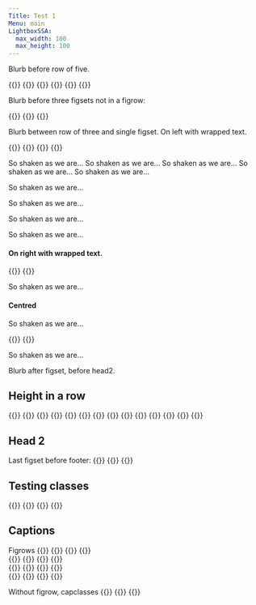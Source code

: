 ```yaml
---
Title: Test 1
Menu: main
LightboxSSA:
  max_width: 100
  max_height: 100
---
```


Blurb before row of five.

{{<figrow gallery=test1 justify=center size=thumbnail caption="words on more than one line maybe" debug=true maxwidth=4000 url=self >}}
  {{<figset name="big image with spaces.jpg" size=small >}}
  {{<figset name="img20220824_105444_DRO-800.jpg" caption="trees & flowers" size=small >}}
  {{<figset name="alhambra.png" caption="La Alhambra" size=small >}}
  {{<figset name="img20220826_105417_DRO-800.jpg" size=small >}}
{{</figrow>}}  

Blurb before three figsets not in a figrow:

{{<figset name="big image with spaces.jpg" debug=false size=small url=self selfsize=750 caption="url=self750" position=l >}}
{{<figset name="img20220824_105444_DRO-800.jpg" debug=false size=small height=100 caption="height=100" lightbox=true position=c >}}
{{<figset name="img20220826_105417_DRO-800.jpg" debug=false size=small height=200 url=self caption="url=self height=200" position=r clear=both >}}

Blurb between row of three and single figset. On left with wrapped text.

{{<figset debug=false name="image with spaces.jpg" >}}
{{<figset name="img20220826_105417_DRO-800.jpg" position=l size=small >}}
{{<figset name="img20220826_105417_DRO-800.jpg" position=l size=small >}}
  {{<figset name="notfound-800.jpg" xsize=small >}}

So shaken as we are...
So shaken as we are...
So shaken as we are...
So shaken as we are...
So shaken as we are...

So shaken as we are...

So shaken as we are...

So shaken as we are...

So shaken as we are...


#### On right with wrapped text.

{{<figset name="img20220826_105417_DRO-800.jpg" position=r size=small  >}}
{{<figset name="img20220826_105417_DRO-800.jpg" position=r size=small  >}}

So shaken as we are...

#### Centred

So shaken as we are...

{{<figset name="img20220826_105417_DRO-800.jpg" position=c size=small  >}}
{{<figset name="img20220826_105417_DRO-800.jpg" position=c size=small  >}}

So shaken as we are...

Blurb after figset, before head2.

## Height in a row

{{<figrow gallery=test2 justify=space-around height="120" align=start size=thumbnail caption="So shaken as we are, so wan with care..." >}}
{{<figset name="big image with spaces.jpg" size=small >}}
{{<figset name="img20220824_105444_DRO-800.jpg"  >}}
{{<figset debug=false name="image with spaces.jpg" >}}
{{<figset name="img20220826_105417_DRO-800.jpg" size=small >}}
{{<figset name="big image with spaces.jpg" size=small >}}
{{<figset name="img20220824_105444_DRO-800.jpg"  >}}
{{<figset name="image with spaces.jpg" >}}
{{<figset name="img20220826_105417_DRO-800.jpg" size=small >}}
{{<figset name="big image with spaces.jpg" size=small >}}
{{<figset name="img20220824_105444_DRO-800.jpg"  >}}
{{<figset name="image with spaces.jpg" >}}
{{<figset name="img20220826_105417_DRO-800.jpg" size=small >}}
{{</figrow>}}  


## Head 2

Last figset before footer:
{{<figrow gallery=test3 clear=false >}}
{{<figset name="img20220826_105417_DRO-800.jpg"  size=small >}}
{{</figrow>}}  

## Testing classes
{{<figrow gallery=test4 clear=false class="figset-test1" figsetclass="figset-test2" >}}
{{<figset name="img20220826_105417_DRO-800.jpg"  size=small >}}
{{<figset name="img20220826_105417_DRO-800.jpg"  size=small >}}
{{</figrow>}}  

## Captions

Figrows
{{<figrow justify=left caption="justify=left" capclass="figset-test1" >}}
{{<figset name="img20220826_105417_DRO-800.jpg"  size=small >}}
{{<figset name="img20220826_105417_DRO-800.jpg"  size=small caption="j=l capclass=2" capclass="figset-test2">}}
{{</figrow>}}  
{{<figrow justify=right caption="justify=right" >}}
{{<figset name="img20220826_105417_DRO-800.jpg"  size=small >}}
{{<figset name="img20220826_105417_DRO-800.jpg"  size=small >}}
{{</figrow>}}  
{{<figrow justify=centre caption="justify=centre" >}}
{{<figset name="img20220826_105417_DRO-800.jpg"  size=small >}}
{{<figset name="img20220826_105417_DRO-800.jpg"  size=small >}}
{{</figrow>}}  
{{<figrow justify=around caption="justify=around" >}}
{{<figset name="img20220826_105417_DRO-800.jpg"  size=small >}}
{{<figset name="img20220826_105417_DRO-800.jpg"  size=small >}}
{{</figrow>}}  

Without figrow, capclasses
{{<figset name="img20220826_105417_DRO-800.jpg"  size=small position=left caption="pos left" capclass="figset-test1" >}}
{{<figset name="img20220826_105417_DRO-800.jpg"  size=small position=centre caption="pos centre" >}}
{{<figset name="img20220826_105417_DRO-800.jpg"  size=small position=right caption="pos right" >}}



